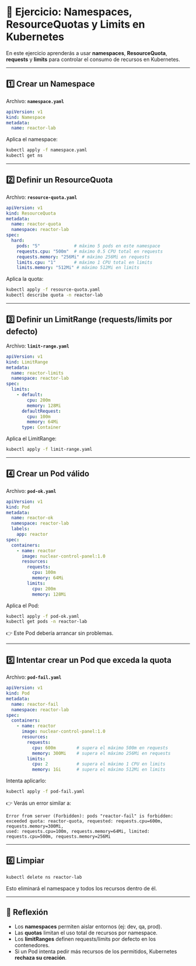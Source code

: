 # 🧩 Ejercicio: Namespaces, ResourceQuotas y Limits en Kubernetes

En este ejercicio aprenderás a usar **namespaces**, **ResourceQuota**, **requests** y **limits** para controlar el consumo de recursos en Kubernetes.

---

## 1️⃣ Crear un Namespace

Archivo: **`namespace.yaml`**

```yaml
apiVersion: v1
kind: Namespace
metadata:
  name: reactor-lab
```

Aplica el namespace:

```bash
kubectl apply -f namespace.yaml
kubectl get ns
```

---

## 2️⃣ Definir un ResourceQuota

Archivo: **`resource-quota.yaml`**

```yaml
apiVersion: v1
kind: ResourceQuota
metadata:
  name: reactor-quota
  namespace: reactor-lab
spec:
  hard:
    pods: "5"             # máximo 5 pods en este namespace
    requests.cpu: "500m"  # máximo 0.5 CPU total en requests
    requests.memory: "256Mi" # máximo 256Mi en requests
    limits.cpu: "1"       # máximo 1 CPU total en limits
    limits.memory: "512Mi" # máximo 512Mi en limits
```

Aplica la quota:

```bash
kubectl apply -f resource-quota.yaml
kubectl describe quota -n reactor-lab
```

---

## 3️⃣ Definir un LimitRange (requests/limits por defecto)

Archivo: **`limit-range.yaml`**

```yaml
apiVersion: v1
kind: LimitRange
metadata:
  name: reactor-limits
  namespace: reactor-lab
spec:
  limits:
    - default:
        cpu: 200m
        memory: 128Mi
      defaultRequest:
        cpu: 100m
        memory: 64Mi
      type: Container
```

Aplica el LimitRange:

```bash
kubectl apply -f limit-range.yaml
```

---

## 4️⃣ Crear un Pod válido

Archivo: **`pod-ok.yaml`**

```yaml
apiVersion: v1
kind: Pod
metadata:
  name: reactor-ok
  namespace: reactor-lab
  labels:
    app: reactor
spec:
  containers:
    - name: reactor
      image: nuclear-control-panel:1.0
      resources:
        requests:
          cpu: 100m
          memory: 64Mi
        limits:
          cpu: 200m
          memory: 128Mi
```

Aplica el Pod:

```bash
kubectl apply -f pod-ok.yaml
kubectl get pods -n reactor-lab
```

👉 Este Pod debería arrancar sin problemas.

---

## 5️⃣ Intentar crear un Pod que exceda la quota

Archivo: **`pod-fail.yaml`**

```yaml
apiVersion: v1
kind: Pod
metadata:
  name: reactor-fail
  namespace: reactor-lab
spec:
  containers:
    - name: reactor
      image: nuclear-control-panel:1.0
      resources:
        requests:
          cpu: 600m        # supera el máximo 500m en requests
          memory: 300Mi    # supera el máximo 256Mi en requests
        limits:
          cpu: 2           # supera el máximo 1 CPU en limits
          memory: 1Gi      # supera el máximo 512Mi en limits
```

Intenta aplicarlo:

```bash
kubectl apply -f pod-fail.yaml
```

👉 Verás un error similar a:

```
Error from server (Forbidden): pods "reactor-fail" is forbidden: 
exceeded quota: reactor-quota, requested: requests.cpu=600m, requests.memory=300Mi, 
used: requests.cpu=100m, requests.memory=64Mi, limited: requests.cpu=500m, requests.memory=256Mi
```

---

## 6️⃣ Limpiar

```bash
kubectl delete ns reactor-lab
```

Esto eliminará el namespace y todos los recursos dentro de él.

---

## 📝 Reflexión

- Los **namespaces** permiten aislar entornos (ej: dev, qa, prod).  
- Las **quotas** limitan el uso total de recursos por namespace.  
- Los **limitRanges** definen requests/limits por defecto en los contenedores.  
- Si un Pod intenta pedir más recursos de los permitidos, Kubernetes **rechaza su creación**.
